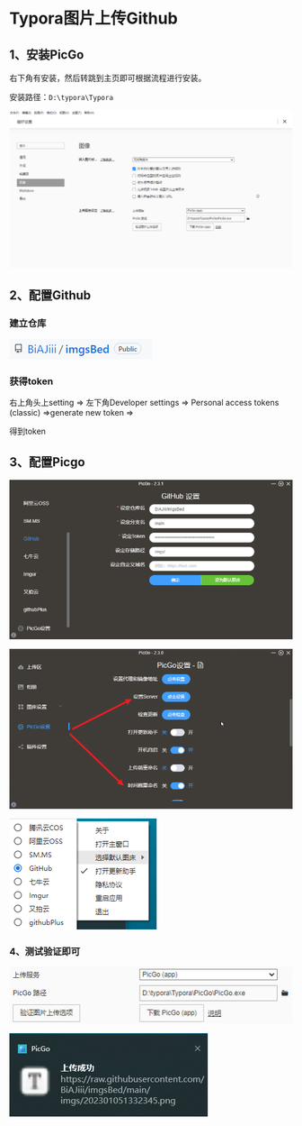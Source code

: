 # Typora图片上传Github

## 1、安装PicGo

右下角有安装，然后转跳到主页即可根据流程进行安装。

安装路径：`D:\typora\Typora`

![image-20230104173203948](https://raw.githubusercontent.com/BiAJiii/imgsBed/main/imgs/202301051415761.png)



## 2、配置Github

### 建立仓库

![image-20230104173406460](https://raw.githubusercontent.com/BiAJiii/imgsBed/main/imgs/202301051415933.png)



### 获得token

右上角头上setting => 左下角Developer settings => Personal access tokens (classic) =>generate new token =>

得到token



## 3、配置Picgo

![image-20230104172612597](https://raw.githubusercontent.com/BiAJiii/imgsBed/main/imgs/202301051415261.png)

![image-20220328081536617](https://raw.githubusercontent.com/BiAJiii/imgsBed/main/imgs/202301051415656.png)

![image-20230105133448055](https://raw.githubusercontent.com/BiAJiii/imgsBed/main/imgs/202301051415008.png)



### 4、测试验证即可

![image-20230104173804757](https://raw.githubusercontent.com/BiAJiii/imgsBed/main/imgs/202301051415582.png)

![image-20230105133305869](https://raw.githubusercontent.com/BiAJiii/imgsBed/main/imgs/202301051415647.png)

